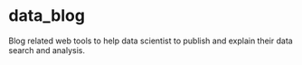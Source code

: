 # data_blog
Blog related web tools to help data scientist to publish and explain their data search and analysis.
